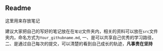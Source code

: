 ## Readme
这里用来存放笔记

建议大家把自己的写好的笔记放在在`笔记`文件夹内，相关的资料可以放在`src`文件夹内，命名方式为`Your_githubname.md`,
一、是可以共享自己优秀的学习路径，
二、是通过自己每次的提交，可以清楚的看到自己成长的轨迹，**凡事贵在坚持**